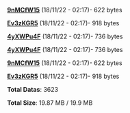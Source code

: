 [**9nMCfW15**](/data/9nMCfW15.txt) (18/11/22 - 02:17)- 622 bytes

[**Ev3zKGR5**](/data/Ev3zKGR5.txt) (18/11/22 - 02:17)- 918 bytes

[**4yXWPu4F**](/data/4yXWPu4F.txt) (18/11/22 - 02:17)- 736 bytes

[**4yXWPu4F**](/data/4yXWPu4F.txt) (18/11/22 - 02:17)- 736 bytes

[**9nMCfW15**](/data/9nMCfW15.txt) (18/11/22 - 02:17)- 622 bytes

[**Ev3zKGR5**](/data/Ev3zKGR5.txt) (18/11/22 - 02:17)- 918 bytes

**Total Datas**: 3623

**Total Size**: 19.87 MB / 19.9 MB